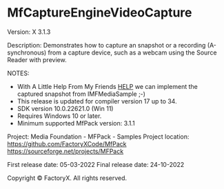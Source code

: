 # MfCaptureEngineVideoCapture

Version: X 3.1.3

Description:
  Demonstrates how to capture an snapshot or a recording (A-synchronous) from a capture device, such as a webcam using the Source Reader with preview.

NOTES:
 - With A Little Help From My Friends [HELP](https://youtu.be/GooL7-iPMYI) we can implement the captured snapshot from IMFMediaSample ;-)
 - This release is updated for compiler version 17 up to 34.
 - SDK version 10.0.22621.0 (Win 11)
 - Requires Windows 10 or later.
 - Minimum supported MfPack version: 3.1.1

Project: Media Foundation - MFPack - Samples
Project location: https://github.com/FactoryXCode/MfPack
                  https://sourceforge.net/projects/MFPack

First release date: 05-03-2022
Final release date: 24-10-2022

Copyright © FactoryX. All rights reserved.




